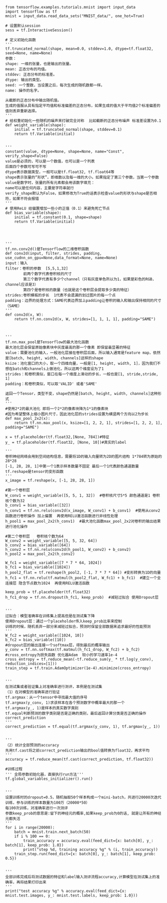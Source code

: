     from tensorflow.examples.tutorials.mnist import input_data
    import tensorflow as tf
    mnist = input_data.read_data_sets("MNIST_data/", one_hot=True)
    
    # 设置默认session
    sess = tf.InteractiveSession()
    
    # 定义初始化函数
    '''
    tf.truncated_normal(shape, mean=0.0, stddev=1.0, dtype=tf.float32, seed=None, name=None) 
    参数：
    shape: 一维的张量，也是输出的张量。   
    mean: 正态分布的均值。   
    stddev: 正态分布的标准差。
    dtype: 输出的类型。   
    seed: 一个整数，当设置之后，每次生成的随机数都一样。   
    name: 操作的名字。
    
    从截断的正态分布中输出随机值。 
    生成的值服从具有指定平均值和标准偏差的正态分布，如果生成的值大于平均值2个标准偏差的值则丢弃重新选择。
    '''
    # 给权重初始化一些随机的噪声来打破完全对称  比如截断的正态分布噪声 标准差设置为0.1
    def weight_variable(shape):
        initial = tf.truncated_normal(shape, stddev=0.1)
        return tf.Variable(initial)
    
    
    '''
    constant(value, dtype=None, shape=None, name="Const", verify_shape=False)
    value是必须的，可以是一个数值，也可以是一个列表
    后面四个参数可写可不写
    dtype表示数据类型，一般可以是tf.float32, tf.float64等
    shape表示张量的“形状”，即维数以及每一维的大小。如果指定了第三个参数，当第一个参数value是数字时，张量的所有元素都会用该数字填充：
    name可以是任何内容，主要是字符串就行
    verify_shape默认为False，如果修改为True的话表示检查value的形状与shape是否相符，如果不符会报错
    '''
    # 使用ReLU 给偏置增加一些小的正值（0.1）来避免死亡节点
    def bias_variable(shape):
        initial = tf.constant(0.1, shape=shape)
        return tf.Variable(initial)
    
    
    
    
    '''
    tf.nn.conv2d()是Tensorflow的二维卷积函数 
    def conv2d(input, filter, strides, padding, use_cudnn_on_gpu=None,data_format=None, name=None)
    input：输入
    filter：卷积的参数  [5,5,1,32] 
            前两个数字代表卷积核的尺寸 
            第三个数字代表有多少个channel（只有灰度单色所以为1，如果是彩色的RGB，channel应该是3） 
            第四个是卷积核的数量（也就是这个卷积层会提取多少类的特征）
    strides:卷积模板的步长  1代表不会遗漏的划过图片的每一个点 
    padding：边界的处理方式：SAME代表边界加上padding让卷积的输入和输出保持相同的尺寸（SAME）
    '''
    def conv2d(x, W):
        return tf.nn.conv2d(x, W, strides=[1, 1, 1, 1], padding="SAME")
    
    
    
    '''
    tf.nn.max_pool是Tensorflow的最大池化函数
    最大池化层会保留原始像素块中灰度最高的那一个像素 即保留最显著的特征
    value：需要池化的输入，一般池化层接在卷积层后面，所以输入通常是feature map，依然是[batch, height, width, channels]这样的shape
    ksize：池化窗口的大小，取一个四维向量，一般是[1, height, width, 1]，因为我们不想在batch和channels上做池化，所以这两个维度设为了1
    strides：和卷积类似，窗口在每一个维度上滑动的步长，一般也是[1, stride,stride, 1]
    padding：和卷积类似，可以取'VALID' 或者'SAME'
    
    返回一个Tensor，类型不变，shape仍然是[batch, height, width, channels]这种形式
    '''
    #使用2*2的最大池化 即将一个2*2的像素块降为1*1的像素块
    #因为希望整体上缩小图片尺寸，因此池化层的strides设置为横竖两个方向以2为步长
    def max_pool_2x2(x):
        return tf.nn.max_pool(x, ksize=[1, 2, 2, 1], strides=[1, 2, 2, 1], padding="SAME")
    
    x = tf.placeholder(tf.float32,[None, 784])#特征
    y_ = tf.placeholder(tf.float32, [None, 10])#真实的label
    
    '''
    卷积神经网络会用到空间结构信息，需要将1D的输入向量转为2D的图片结构 1*784转为原始的28*28 
    [-1, 28, 28, 1]中第一个1表示样本数量不固定 最后一个1代表颜色通道数量
    tf.reshape是tensor的变形函数
    '''
    x_image = tf.reshape(x, [-1, 28, 28, 1])
    
    #第一个卷积层
    W_conv1 = weight_variable([5, 5, 1, 32])  #卷积核尺寸5*5 颜色通道是1 卷积核个数为32
    b_conv1 = bias_variable([32])
    h_conv1 = tf.nn.relu(conv2d(x_image, W_conv1) + b_conv1)  #使用从conv2函数进行卷积操作 加上偏置  再使用RELU激活函数进行非线性处理
    h_pool1 = max_pool_2x2(h_conv1)  #最大池化函数max_pool_2x2对卷积的输出结果进行池化操作
    
    #第二个卷积层   卷积核个数为64
    W_conv2 = weight_variable([5, 5, 32, 64])
    b_conv2 = bias_variable([64])
    h_conv2 = tf.nn.relu(conv2d(h_pool1, W_conv2) + b_conv2)
    h_pool2 = max_pool_2x2(h_conv2)
    
    W_fc1 = weight_variable([7 * 7 * 64, 1024])
    b_fc1 = bias_variable([1024])
    h_pool2_flat = tf.reshape(h_pool2, [-1, 7 * 7 * 64]) #变形转换为1D的向量
    h_fc1 = tf.nn.relu(tf.matmul(h_pool2_flat, W_fc1) + b_fc1)  #建立一个全连接层 隐含节点数为1024  再使用RELU激活函数
    
    keep_prob = tf.placeholder(tf.float32)
    h_fc1_drop = tf.nn.dropout(h_fc1, keep_prob)  #减轻过拟合 使用Dropout层
    
    
    '''
    过拟合：模型准确率在训练集上提高但是在测试集下降 
    使用Dropout层：通过一个placeholder传入keep_prob比率来控制
    训练的时候，随机丢弃一部分来减轻过拟合，预测时保留全部数据来追求最好的性能预测
    '''
    W_fc2 = weight_variable([1024, 10])
    b_fc2 = bias_variable([10])
    #dropout层的输出连接一个softmax层，得到最后的概率输出
    y_conv = tf.nn.softmax(tf.matmul(h_fc1_drop, W_fc2) + b_fc2)
    #cross_entropy为损失函数 优化器Adam  较小的学习速率1e-4
    cross_entropy = tf.reduce_mean(-tf.reduce_sum(y_ * tf.log(y_conv), reduction_indices=[1]))
    train_step = tf.train.AdamOptimizer(1e-4).minimize(cross_entropy)
    
    
    '''
    在测试集或者验证集上对准确率进行测评，本例是在测试集
    （1）在对模型的准确率进行验证
    tf.argmax：从一个tensor中寻找最大值的序号 
    tf.argmax(y_conv, 1)求该样本在各个预测数字中概率最大的那一个 
    tf.argmax(y_, 1)是样本的真实数字类别
    tf.equal判断预测的数字类别是否是正确的类别，最后返回计算分类是否正确的操作correct_prediction
    '''
    correct_prediction = tf.equal(tf.argmax(y_conv, 1), tf.argmax(y_, 1))
    
    
    '''
    （2）统计全部预测的accuracy 
    先用tf.cast将之前correct_prediction输出的bool值转换为float32，再求平均
    '''
    accuracy = tf.reduce_mean(tf.cast(correct_prediction, tf.float32))
    
    #训练过程
    ''' 全局参数初始化器，直接执行run方法'''
    tf.global_variables_initializer().run()
    
    
    '''  
    设置训练时的dropout=0.5，随机抽取50个样本构成一个mini-batch，共进行20000次迭代训练，参与训练的样本数量为100万（20000*50）
    每100次训练，对准确率进行一次测评
    参数keep_prob的意思是:留下的神经元的概率,如果keep_prob为0的话, 就是让所有的神经元都失活
    '''
    for i in range(20000):
        batch = mnist.train.next_batch(50)
        if i % 100 == 0:
            train_accuracy = accuracy.eval(feed_dict={x: batch[0], y_: batch[1], keep_prob: 1.0})
            print("step %d, training accuracy %g" % (i, train_accuracy))
        train_step.run(feed_dict={x: batch[0], y_: batch[1], keep_prob: 0.5})
    
    
    '''
    全部训练完成后将测试数据的特征和label输入测评流程accuracy,计算模型在测试集上的准确率，再将结果打印出来
    '''
    print("test accuracy %g" % accuracy.eval(feed_dict={x: mnist.test.images, y_: mnist.test.labels, keep_prob: 1.0}))
